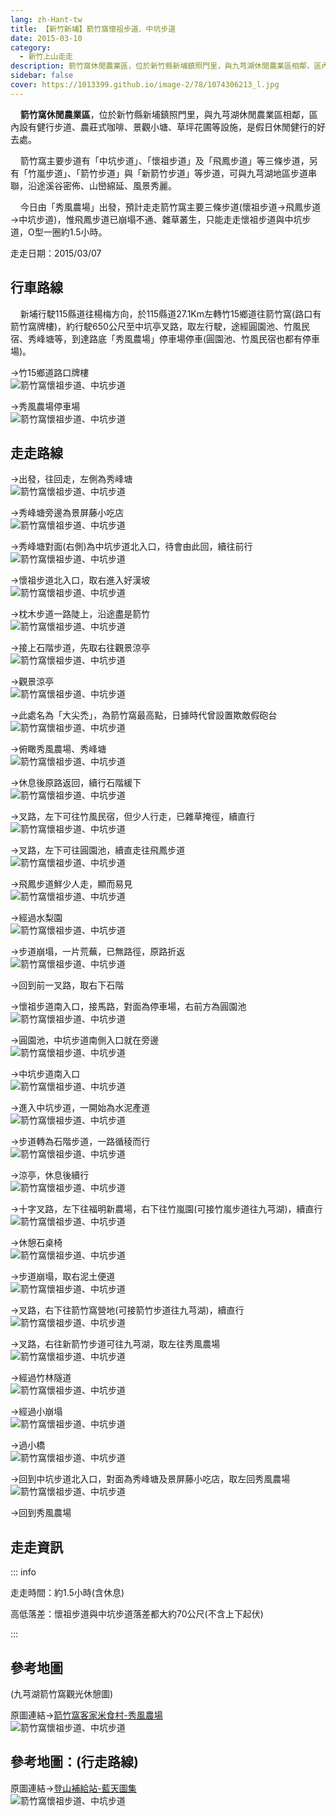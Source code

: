 ```yaml
---
lang: zh-Hant-tw
title: 【新竹新埔】箭竹窩懷祖步道、中坑步道
date: 2015-03-10
category: 
  - 新竹上山走走
description: 箭竹窩休閒農業區，位於新竹縣新埔鎮照門里，與九芎湖休閒農業區相鄰，區內設有健行步道、農莊式咖啡、景觀小塘、草坪花圃等設施，是假日休閒健行的好去處。 箭竹窩主要步道有「中坑步道」、「懷祖步道」及「飛鳳步道」等三條步道，另有「竹嵐步道」、「箭竹步道」與「新箭竹步道」等步道，可與九芎湖地區步道串聯，沿途溪谷密佈、山巒綿延、風景秀麗。 今日由「秀風農場」出發，預計走走箭竹窩主要三條步道(懷祖步道→飛鳳步道→中坑步道)，惟飛鳳步道已崩塌不通、雜草叢生，只能走走懷祖步道與中坑步道，O型一圈約1.5小時。
sidebar: false
cover: https://1013399.github.io/image-2/78/1074306213_l.jpg
---
```


    **箭竹窩休閒農業區**，位於新竹縣新埔鎮照門里，與九芎湖休閒農業區相鄰，區內設有健行步道、農莊式咖啡、景觀小塘、草坪花圃等設施，是假日休閒健行的好去處。  

    箭竹窩主要步道有「中坑步道」、「懷祖步道」及「飛鳳步道」等三條步道，另有「竹嵐步道」、「箭竹步道」與「新箭竹步道」等步道，可與九芎湖地區步道串聯，沿途溪谷密佈、山巒綿延、風景秀麗。  

<!-- more -->

    今日由「秀風農場」出發，預計走走箭竹窩主要三條步道(懷祖步道→飛鳳步道→中坑步道)，惟飛鳳步道已崩塌不通、雜草叢生，只能走走懷祖步道與中坑步道，O型一圈約1.5小時。

走走日期：2015/03/07

## 行車路線

    新埔行駛115縣道往楊梅方向，於115縣道27.1Km左轉竹15鄉道往箭竹窩(路口有箭竹窩牌樓)，約行駛650公尺至中坑亭叉路，取左行駛，途經圓園池、竹風民宿、秀峰塘等，到達路底「秀風農場」停車場停車(圓園池、竹風民宿也都有停車場)。  

→竹15鄉道路口牌樓  
![箭竹窩懷祖步道、中坑步道](https://1013399.github.io/image-2/78/1074308200_l.jpg)

→秀風農場停車場  
![箭竹窩懷祖步道、中坑步道](https://1013399.github.io/image-2/78/1074306314_l.jpg)

## 走走路線

→出發，往回走，左側為秀峰塘  
![箭竹窩懷祖步道、中坑步道](https://1013399.github.io/image-2/78/1074310254_l.jpg)

→秀峰塘旁邊為景屏藤小吃店  
![箭竹窩懷祖步道、中坑步道](https://1013399.github.io/image-2/78/1074310558_l.jpg)

→秀峰塘對面(右側)為中坑步道北入口，待會由此回，續往前行  
![箭竹窩懷祖步道、中坑步道](https://1013399.github.io/image-2/78/1074310255_l.jpg)

→懷祖步道北入口，取右進入好漢坡  
![箭竹窩懷祖步道、中坑步道](https://1013399.github.io/image-2/78/1074308203_l.jpg)

→枕木步道一路陡上，沿途盡是箭竹  
![箭竹窩懷祖步道、中坑步道](https://1013399.github.io/image-2/78/1074306316_l.jpg)

→接上石階步道，先取右往觀景涼亭  
![箭竹窩懷祖步道、中坑步道](https://1013399.github.io/image-2/78/1074309871_l.jpg)

→觀景涼亭  
![箭竹窩懷祖步道、中坑步道](https://1013399.github.io/image-2/78/1074307898_l.jpg)

→此處名為「大尖禿」，為箭竹窩最高點，日據時代曾設置欺敵假砲台  
![箭竹窩懷祖步道、中坑步道](https://1013399.github.io/image-2/78/1074306915_l.jpg)

→俯瞰秀風農場、秀峰塘  
![箭竹窩懷祖步道、中坑步道](https://1013399.github.io/image-2/78/1074306105_l.jpg)

→休息後原路返回，續行石階緩下  
![箭竹窩懷祖步道、中坑步道](https://1013399.github.io/image-2/78/1074309776_l.jpg)

→叉路，左下可往竹風民宿，但少人行走，已雜草掩徑，續直行  
![箭竹窩懷祖步道、中坑步道](https://1013399.github.io/image-2/78/1074308111_l.jpg)

→叉路，左下可往圓園池，續直走往飛鳳步道  
![箭竹窩懷祖步道、中坑步道](https://1013399.github.io/image-2/78/1074310257_l.jpg)

→飛鳳步道鮮少人走，顯而易見  
![箭竹窩懷祖步道、中坑步道](https://1013399.github.io/image-2/78/1074306106_l.jpg)

→經過水梨園  
![箭竹窩懷祖步道、中坑步道](https://1013399.github.io/image-2/78/1074308652_l.jpg)

→步道崩塌，一片荒蕪，已無路徑，原路折返  
![箭竹窩懷祖步道、中坑步道](https://1013399.github.io/image-2/78/1074309681_l.jpg)

→回到前一叉路，取右下石階

→懷祖步道南入口，接馬路，對面為停車場，右前方為圓園池  
![箭竹窩懷祖步道、中坑步道](https://1013399.github.io/image-2/78/1074306212_l.jpg)

→圓園池，中坑步道南側入口就在旁邊  
![箭竹窩懷祖步道、中坑步道](https://1013399.github.io/image-2/78/1074308205_l.jpg)

→中坑步道南入口  
![箭竹窩懷祖步道、中坑步道](https://1013399.github.io/image-2/78/1074306213_l.jpg)

→進入中坑步道，一開始為水泥產道  
![箭竹窩懷祖步道、中坑步道](https://1013399.github.io/image-2/78/1074306107_l.jpg)

→步道轉為石階步道，一路循稜而行  
![箭竹窩懷祖步道、中坑步道](https://1013399.github.io/image-2/78/1074308112_l.jpg)

→涼亭，休息後續行  
![箭竹窩懷祖步道、中坑步道](https://1013399.github.io/image-2/78/1074307587_l.jpg)

→十字叉路，左下往福明新農場，右下往竹嵐園(可接竹嵐步道往九芎湖)，續直行  
![箭竹窩懷祖步道、中坑步道](https://1013399.github.io/image-2/78/1074308206_l.jpg)

→休憩石桌椅  
![箭竹窩懷祖步道、中坑步道](https://1013399.github.io/image-2/78/1074308565_l.jpg)

→步道崩塌，取右泥土便道  
![箭竹窩懷祖步道、中坑步道](https://1013399.github.io/image-2/78/1074308113_l.jpg)

→叉路，右下往箭竹窩營地(可接箭竹步道往九芎湖)，續直行  
![箭竹窩懷祖步道、中坑步道](https://1013399.github.io/image-2/78/1074309271_l.jpg)

→叉路，右往新箭竹步道可往九芎湖，取左往秀風農場  
![箭竹窩懷祖步道、中坑步道](https://1013399.github.io/image-2/78/1074307588_l.jpg)

→經過竹林隧道  
![箭竹窩懷祖步道、中坑步道](https://1013399.github.io/image-2/78/1074309685_l.jpg)

→經過小崩塌  
![箭竹窩懷祖步道、中坑步道](https://1013399.github.io/image-2/78/1074306109_l.jpg)

→過小橋  
![箭竹窩懷祖步道、中坑步道](https://1013399.github.io/image-2/78/1074306717_l.jpg)

→回到中坑步道北入口，對面為秀峰塘及景屏藤小吃店，取左回秀風農場  
![箭竹窩懷祖步道、中坑步道](https://1013399.github.io/image-2/78/1074308957_l.jpg)

→回到秀風農場

## 走走資訊
::: info

走走時間：約1.5小時(含休息)

高低落差：懷祖步道與中坑步道落差都大約70公尺(不含上下起伏)

:::

## 參考地圖
(九芎湖箭竹窩觀光休憩圖)  

原圖連結→[箭竹窩客家米食村-秀風農場](http://jjwh.myweb.hinet.net/a12.htm)  
![箭竹窩懷祖步道、中坑步道](https://1013399.github.io/image-2/78/1074313689_l.jpg)

## 參考地圖：(行走路線)  

原圖連結→[登山補給站-藍天圖集](http://www.keepon.com.tw/DiscussLoad.aspx?code=314B5CF9AEC3A191FF2C7E1C60047FAC497DF524E23CDB55)  
![箭竹窩懷祖步道、中坑步道](https://1013399.github.io/image-2/78/1074311114_l.jpg)